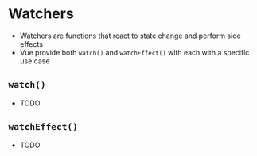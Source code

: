 # Watchers

- Watchers are functions that react to state change and perform side effects
- Vue provide both `watch()` and `watchEffect()` with each with a specific use case

## `watch()`
- TODO

## `watchEffect()`
- TODO
